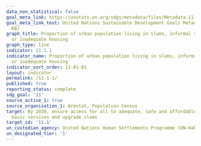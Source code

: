 ```yaml
---
data_non_statistical: false
goal_meta_link: https://unstats.un.org/sdgs/metadata/files/Metadata-11-01-01.pdf
goal_meta_link_text: United Nations Sustainable Development Goals Metadata (PDF 93.1
  KB)
graph_title: Proportion of urban population living in slums, informal settlements
  or inadequate housing
graph_type: line
indicator: 11.1.1
indicator_name: Proportion of urban population living in slums, informal settlements
  or inadequate housing
indicator_sort_order: 11-01-01
layout: indicator
permalink: /11-1-1/
published: true
reporting_status: complete
sdg_goal: '11'
source_active_1: true
source_organisation_1: Armstat, Population Census
target: By 2030, ensure access for all to adequate, safe and affordable housing and
  basic services and upgrade slums
target_id: '11.1'
un_custodian_agency: United Nations Human Settlements Programme (UN-Habitat)
un_designated_tier: '1'
---
```

